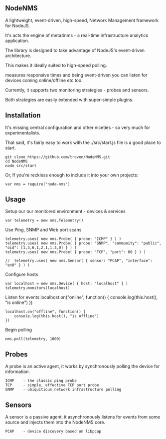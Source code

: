 NodeNMS
---------

A lightweight, event-driven, high-speed, Network Management framework for NodeJS.

It's acts the engine of meta4nms - a real-time infrastructure analytics application.

The library is designed to take advantage of NodeJS's event-driven architecture.

This makes it ideally suited to high-speed polling.

measures responsive times and being event-driven you can listen for devices coming online/offline etc too.

Currently, it supports two monitoring strategies - probes and sensors.

Both strategies are easily extended with super-simple plugins.

Installation
------------

It's missing central configuration and other niceties - so very much for experimentalists.

That said, it's fairly easy to work with the ./src/start.js file is a good place to start.

	git clone https://github.com/troven/NodeNMS.git
	cd NodeNMS
	node src/start

Or, If you're reckless enough to include it into your own projects:

	var nms = require("node-nms")

Usage
-----

Setup our our monitored environment - devices & services

	var telemetry = new nms.Telemetry()
	
Use Ping, SNMP and Web port scans

	telemetry.uses( new nms.Probe( { probe: "ICMP" } ) )
	telemetry.uses( new nms.Probe( { probe: "SNMP", "community": "public", "oid": [1,3,6,1,2,1,1,3,0] } ) )
	telemetry.uses( new nms.Probe( { probe: "TCP", "port": 80 } ) )

	//	telemetry.uses( new nms.Sensor( { sensor: "PCAP", "interface": "en0" } ) )
	
Configure hosts

	var localhost = new nms.Device( { host: "localhost" } )
	telemetry.monitors(localhost)

Listen for events
	localhost.on("online", function() {
		console.log(this.host(), "is online")
	})

	localhost.on("offline", function() {
		console.log(this.host(), "is offline")
	})

Begin polling

	nms.poll(telemetry, 1000)



Probes
------

A probe is an active agent, it works by synchronously polling the device for information.


	ICMP 	- the classic ping probe
	TCP	 	- simple, effective TCP port probe
	SNMP	- ubiquitious network infrastructure polling

Sensors
-------

A sensor is a passive agent, it asynchronously listens for events from some source and injects them into 
the NodeNMS core.

	PCAP	- device discovery based on libpcap
